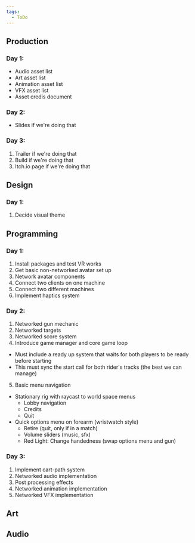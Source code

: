 ```yaml
---
tags:
  - ToDo
---
```


## Production
### Day 1:
- Audio asset list
- Art asset list
- Animation asset list
- VFX asset list
- Asset credis document
### Day 2:
- Slides if we're doing that
### Day 3:
1. Trailer if we're doing that
2. Build if we're doing that
3. Itch.io page if we're doing that
## Design
### Day 1:
1. Decide visual theme
## Programming
### Day 1:
1. Install packages and test VR works
2. Get basic non-networked avatar set up
3. Network avatar components
4. Connect two clients on one machine
5. Connect two different machines
6. Implement haptics system
### Day 2:
1. Networked gun mechanic
2. Networked targets
3. Networked score system
4. Introduce game manager and core game loop
  - Must include a ready up system that waits for both players to be ready before starting
  - This must sync the start call for both rider's tracks (the best we can manage)
5. Basic menu navigation
  - Stationary rig with raycast to world space menus
      - Lobby navigation
      - Credits
      - Quit
  - Quick options menu on forearm (wristwatch style)
      - Retire (quit, only if in a match)
      - Volume sliders (music, sfx)
      - Red Light: Change handedness (swap options menu and gun)
### Day 3:
1. Implement cart-path system
2. Networked audio implementation
3. Post processing effects
4. Networked animation implementation
5. Networked VFX implementation
## Art
## Audio